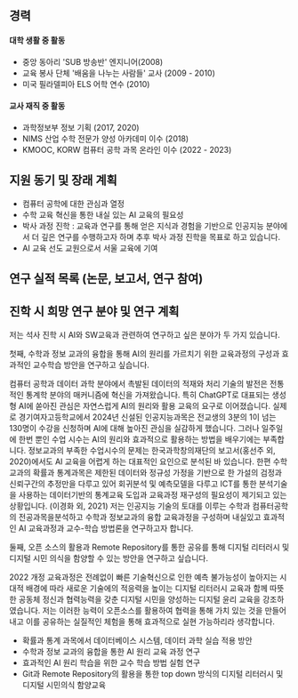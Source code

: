 ## 경력
#### 대학 생활 중 활동
* 중앙 동아리 'SUB 방송반' 엔지니어(2008)
* 교육 봉사 단체 '배움을 나누는 사람들' 교사 (2009 - 2010)
* 미국 필라델피아 ELS 어학 연수 (2010)
#### 교사 재직 중 활동
* 과학정보부 정보 기획 (2017, 2020)
*  NIMS 산업 수학 전문가 양성 아카데미 이수 (2018)
*  KMOOC, KORW 컴퓨터 공학 과목 온라인 이수 (2022 - 2023)

## 지원 동기 및 장래 계획
* 컴퓨터 공학에 대한 관심과 열정
* 수학 교육 혁신을 통한 내실 있는 AI 교육의 필요성
* 박사 과정 진학 : 교육과 연구를 통해 얻은 지식과 경험을 기반으로 인공지능 분야에서 더 깊은 연구를 수행하고자 하며 추후 박사 과정 진학을 목표로 하고 있습니다.
* AI 교육 선도 교원으로서 서울 교육에 기여 

## 연구 실적 목록 (논문, 보고서, 연구 참여)

## 진학 시 희망 연구 분야 및 연구 계획
저는 석사 진학 시 AI와 SW교육과 관련하여 연구하고 싶은 분야가 두 가지 있습니다.

첫째, 수학과 정보 교과의 융합을 통해  AI의 원리를 가르치기 위한 교육과정의 구성과 효과적인 교수학습 방안을 연구하고 싶습니다.

컴퓨터 공학과 데이터 과학 분야에서 촉발된 데이터의 적재와 처리 기술의 발전은 전통적인 통계학 분야의 매커니즘에 혁신을 가져왔습니다. 특히  ChatGPT로 대표되는 생성형 AI에 쏟아진 관심은 자연스럽게 AI의 원리와 활용 교육의 요구로 이어졌습니다. 실제로 경기여자고등학교에서 2024년 신설된 인공지능과목은 전교생의 3분의 1이 넘는 130명이 수강을 신청하며 AI에 대해 높아진 관심을 실감하게 했습니다. 그러나 일주일에 한번 뿐인 수업 시수는 AI의 원리와 효과적으로 활용하는 방법을 배우기에는 부족합니다. 정보교과의 부족한 수업시수의 문제는 한국과학창의재단의 보고서(홍선주 외, 2020)에서도 AI 교육을 어렵게 하는 대표적인 요인으로 분석된 바 있습니다. 한편 수학 교과의 확률과 통계과목은 제한된 데이터와 정규성 가정을 기반으로 한 가설의 검정과 신뢰구간의 추정만을 다루고 있어 회귀분석 및 예측모델을 다루고 ICT를 통한 분석기술을 사용하는 데이터기반의 통계교육 도입과 교육과정 재구성의 필요성이 제기되고 있는 상황입니다. (이경화 외, 2021) 저는 인공지능 기술의 토대를 이루는 수학과 컴퓨터공학의 전공과목을분석하고 수학과 정보교과의 융합 교육과정을 구성하며 내실있고 효과적인 AI 교육과정과 교수-학습 방법론을 연구하고자 합니다. 

둘째, 오픈 소스의 활용과 Remote Repository를 통한 공유를 통해 디지털 리터러시 및 디지털 시민 의식을 함양할 수 있는 방안을  연구하고 싶습니다.

2022 개정 교육과정은 전례없이 빠른 기술혁신으로 인한 예측 불가능성이 높아지는 시대적 배경에 따라 새로운 기술에의 적응력을 높이는 디지털 리터러시 교육과 함께 따뜻한 공동체 정신과 협력능력을 갖춘 디지털 시민을 양성하는 디지털 윤리 교육을 강조하였습니다. 저는 이러한 능력이 오픈소스를 활용하여 협력을 통해 가치 있는 것을 만들어 내고 이를 공유하는 실질적인 체험을 통해 효과적으로 실현 가능하리라 생각합니다.  


* 확률과 통계 과목에서 데이터베이스 시스템, 데이터 과학 실습 적용 방안
* 수학과 정보 교과의 융합을 통한  AI 원리 교육 과정 연구
* 효과적인  AI 원리 학습을 위한 교수 학습 방법 실험 연구
* Git과 Remote Repository의 활용을 통한 top down 방식의 디지털 리터러시 및 디지털 시민의식 함양교육
